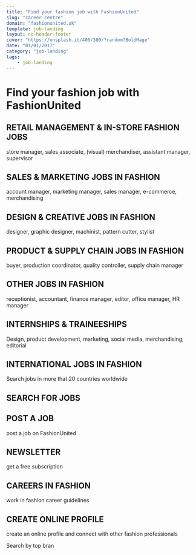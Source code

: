```yaml
---
title: "Find your fashion job with FashionUnited"
slug: "career-centre"
domain: "fashionunited.uk"
template: job-landing
layout: no-header-footer
cover: "https://unsplash.it/400/300/?random?BoldMage"
date: "01/01/2017"
category: "job-landing"
tags:
    - job-landing
---
```


# Find your fashion job with FashionUnited

## RETAIL MANAGEMENT & IN-STORE FASHION JOBS

store manager, sales associate, (visual) merchandiser, assistant manager, supervisor

## SALES & MARKETING JOBS IN FASHION

account manager, marketing manager, sales manager, e-commerce, merchandising

## DESIGN & CREATIVE JOBS IN FASHION

designer, graphic designer, machinist, pattern cutter, stylist

## PRODUCT & SUPPLY CHAIN JOBS IN FASHION

buyer, production coordinator, quality controller, supply chain manager

## OTHER JOBS IN FASHION

receptionist, accountant, finance manager, editor, office manager, HR manager

## INTERNSHIPS & TRAINEESHIPS

Design, product development, marketing, social media, merchandising, editorial

## INTERNATIONAL JOBS IN FASHION

Search jobs in more that 20 countries worldwide

## SEARCH FOR JOBS

## POST A JOB

post a job on FashionUnited

## NEWSLETTER

get a free subscription

## CAREERS IN FASHION

work in fashion career guidelines

## CREATE ONLINE PROFILE

create an online profile and connect with other fashion professionals

Search by top bran
